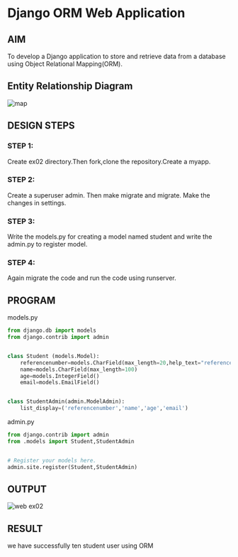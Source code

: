# Django ORM Web Application

## AIM
To develop a Django application to store and retrieve data from a database using Object Relational Mapping(ORM).

## Entity Relationship Diagram

![map](https://github.com/vikamuhan-reddy/django-orm-app/assets/144928933/5360e1ac-1496-47d0-9e6e-ceb62322afb1)


## DESIGN STEPS

### STEP 1:
Create ex02 directory.Then fork,clone the repository.Create a myapp.

### STEP 2:
Create a superuser admin. Then make migrate and migrate.
Make the changes in settings.

### STEP 3:
Write the models.py for creating a model named student and write the admin.py to register model.

### STEP 4:
Again migrate the code and run the code using runserver.

## PROGRAM
models.py 
```py
from django.db import models
from django.contrib import admin


class Student (models.Model):
    referencenumber=models.CharField(max_length=20,help_text="reference number")
    name=models.CharField(max_length=100)
    age=models.IntegerField()
    email=models.EmailField()


class StudentAdmin(admin.ModelAdmin):
    list_display=('referencenumber','name','age','email')
```

admin.py
```py
from django.contrib import admin
from .models import Student,StudentAdmin


# Register your models here.
admin.site.register(Student,StudentAdmin)

```
## OUTPUT
![web ex02](https://github.com/vikamuhan-reddy/django-orm-app/assets/144928933/2ae4e8a0-30c7-4c8d-b656-e86c2eae0f37)




## RESULT
we have successfully ten student user using ORM

